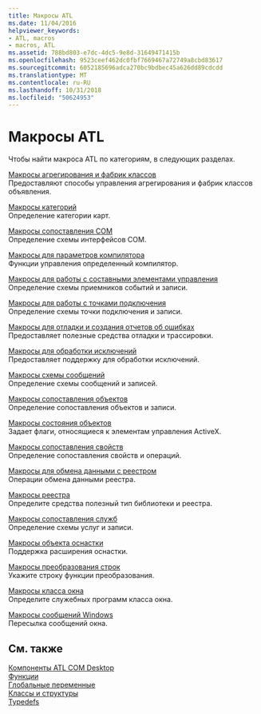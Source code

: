```yaml
---
title: Макросы ATL
ms.date: 11/04/2016
helpviewer_keywords:
- ATL, macros
- macros, ATL
ms.assetid: 788bd803-e7dc-4dc5-9e8d-31649471415b
ms.openlocfilehash: 9523ceef462dc0fbf7669467a72749a8cbd83617
ms.sourcegitcommit: 6052185696adca270bc9bdbec45a626dd89cdcdd
ms.translationtype: MT
ms.contentlocale: ru-RU
ms.lasthandoff: 10/31/2018
ms.locfileid: "50624953"
---
```

# <a name="atl-macros"></a>Макросы ATL

Чтобы найти макроса ATL по категориям, в следующих разделах.

[Макросы агрегирования и фабрик классов](../../atl/reference/aggregation-and-class-factory-macros.md)<br/>
Предоставляют способы управления агрегирования и фабрик классов объявления.

[Макросы категорий](../../atl/reference/category-macros.md)<br/>
Определение категории карт.

[Макросы сопоставления COM](../../atl/reference/com-map-macros.md)<br/>
Определение схемы интерфейсов COM.

[Макросы для параметров компилятора](../../atl/reference/compiler-options-macros.md)<br/>
Функции управления определенный компилятор.

[Макросы для работы с составными элементами управления](../../atl/reference/composite-control-macros.md)<br/>
Определение схемы приемников событий и записи.

[Макросы для работы с точками подключения](../../atl/reference/connection-point-macros.md)<br/>
Определение схемы точки подключения и записи.

[Макросы для отладки и создания отчетов об ошибках](../../atl/reference/debugging-and-error-reporting-macros.md)<br/>
Предоставляет полезные средства отладки и трассировки.

[Макросы для обработки исключений](../../atl/reference/exception-handling-macros.md)<br/>
Предоставляет поддержку для обработки исключений.

[Макросы схемы сообщений](../../atl/reference/message-map-macros-atl.md)<br/>
Определение схемы сообщений и записей.

[Макросы сопоставления объектов](../../atl/reference/object-map-macros.md)<br/>
Определение сопоставления объектов и записи.

[Макросы состояния объектов](../../atl/reference/object-status-macros.md)<br/>
Задает флаги, относящиеся к элементам управления ActiveX.

[Макросы сопоставления свойств](../../atl/reference/property-map-macros.md)<br/>
Определение сопоставления свойств и операций.

[Макросы для обмена данными с реестром](../../atl/reference/registry-data-exchange-macros.md)<br/>
Операции обмена данными реестра.

[Макросы реестра](../../atl/reference/registry-macros.md)<br/>
Определите средства полезный тип библиотеки и реестра.

[Макросы сопоставления служб](../../atl/reference/service-map-macros.md)<br/>
Определение схемы услуг и записи.

[Макросы объекта оснастки](../../atl/reference/snap-in-object-macros.md)<br/>
Поддержка расширения оснастки.

[Макросы преобразования строк](string-conversion-macros.md)<br/>
Укажите строку функции преобразования.

[Макросы класса окна](../../atl/reference/window-class-macros.md)<br/>
Определите служебных программ класса окна.

[Макросы сообщений Windows](../../atl/reference/windows-messages-macros.md)<br/>
Пересылка сообщений окна.

## <a name="see-also"></a>См. также

[Компоненты ATL COM Desktop](../../atl/atl-com-desktop-components.md)<br/>
[Функции](../../atl/reference/atl-functions.md)<br/>
[Глобальные переменные](../../atl/reference/atl-global-variables.md)<br/>
[Классы и структуры](../../atl/reference/atl-classes.md)<br/>
[Typedefs](../../atl/reference/atl-typedefs.md)

